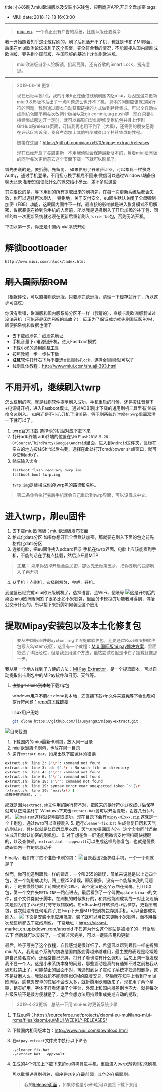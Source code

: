 title: 小米6刷入miui欧洲版以及安装小米钱包、应用商店APP,开启全盘加密
tags:
  - MIUI
date: 2018-12-18 16:03:00
---
> [miui.eu](miui.eu)，一个真正没有广告的系统，比国际版还要纯净

我一开始照着知乎[这个教程](https://www.zhihu.com/question/50231539)刷的，刷了后死活开不了机，也就是卡在了MI界面，后来在miui欧洲论坛找到了[这个](https://xiaomi.eu/community/threads/bootloop-problem-while-flashing-eu-stable.46593/)答案，完全符合我的情况，不能直接从国内版刷成欧洲版，要先刷个国际版，在国际版的基础上才能刷欧洲版。

> miui欧洲版自带人脸解锁，抬起亮屏，还有谷歌的Smart Lock，挺有意思。

<!--more-->

----

>  2019-08-18 更新：
>
> 现在已经半夜1点，我的小米6正在通过线刷刷国内版miui，起因是这次更新miui9.8.15版本后出了一点问题怎么也开不了机，具体的问题应该就是换行符的问题，我刚通过脚本自动获取链接的方式做到持续集成，可以全自动生成刷机包而不用每次改两个链接以及git commit,tag,push等，现在只要在持续集成那边开个定时，就可以每周自动出炉修复刷机包并且上传到GitHub的release页面，可惜我再也用不到了（大概），还需要的朋友记得在评论区告诉我，我会考虑加上其他机型或者出个持续集成的教程。
>
> 链接在这里：https://github.com/xiaoxx970/mipay-extract/releases
>
> 现在已经开启了每周更新，不用我动就会保持最新版本的，用着miui欧洲版的同学每次更新前去这个页面下载一下就可以刷机了。 

首先要说的是，要折腾，先备份。
如果你用了谷歌验证器，可以象我一样换成Authy，通过手机登录，不用担心换手机找不回来
微信可以通过Windows端备份聊天记录
相册短信便签什么的就交给小米云，差不多就这些

其次要说的是，等下用到的所有提取出来的刷机包，在每一次更新系统后都会失效，你可以选择再次刷入。
特别地，关于支付安全，eu固件默认关闭了全盘强制加密（FBE）功能，这跟国内固件不一样，最直接的影响就是进入恢复模式不用解密，数据暴露在捡到你手机的人面前，所以我是选择刷入了开启加密的补丁包，同样的每一次更新系统就必须在更新后重新刷入`force-fbe`包，否则无法开机。

下面从第一步，你还是个国内miui系统开始

# 解锁bootloader
    http://www.miui.com/unlock/index.html

# ~~刷入国际版ROM~~
（根据评论，可以直接刷欧洲版，只要刷完欧洲版，清理一下缓存就行了，所以这步可跳过）

你没有看错，欧洲版和国内版系统分区不一样（我猜的），直接卡刷欧洲版我试过没法开机（可能还是因为FBE的缘故？），反正为了保证成功就先刷国际版ROM，顺便把系统和数据也清了
   - 去下载线刷包：[线刷包地址](http://en.miui.com/download.html)
   - 手机音量下+电源键开机，进入Fastboot模式
   - 下载小米的[通用刷机工具](http://bigota.d.miui.com/tools/MiFlash2018-5-28-0.zip)
   - 按照教程一步一步往下做
   - **注意**软件打开右下角不要选`全部删除并lock`，选择`全部删除`就可以了
   - 线刷具体教程：http://www.miui.com/shuaji-393.html

# 不用开机，继续刷入twrp
怎么做到的呢，就是线刷软件提示刷入成功，手机重启的时候，还是按住音量下+电源键开机，进入Fastboot模式，通过ADB(刚才下载的通用刷机工具里有)终端命令来刷入。
如果还是不小心开机了没关系，等下刷系统的时候在twrp里面双清一下就可以了。
   1. [twrp官方下载](https://twrp.me/Devices/)
    选择你的机型对应下载下来
   2. 打开adb终端
    adb终端的位置在`\MiFlash2018-5-28-0\Source\ThirdParty\Google\Android`里面，进入到`Android`文件夹，鼠标在空白的地方按住Shift以后右键，选择在此处打开cmd/power shell窗口，就可以使用adb了。
   3. 终端输入命令
      ```bash
      fastboot flash recovery twrp.img
      fastboot boot twrp.img
      ```
      `twrp.img`是替换成你的twrp包的路径和名称。
   > 第二条命令执行完后手机就会自己重启到twrp界面，可以设置成中文。
   
# 进入twrp，刷eu固件
1. 去下载miui欧洲版：[miui欧洲版发布页面](https://xiaomi.eu/community/link-forums/roms-download.73/)
2. 格式化data分区
   如果你想开启全盘默认加密，那就要在刷入下面的包之前先格式化data分区
3. 连接电脑，把eu固件拷入sdcard目录
   手机在twrp界面，电脑上应该能看到手机，不能的话在手机点挂载，然后点开启MTP
> **注意：** 如果你选择开启全盘加密，那么先去做第五步，把你要刷的包都刷入了再开机
4. 从手机上点刷机，选择刷机包，完成，开机。

到这里已经完成miui欧洲版刷机了，选择语言，连WiFi，登账号
![](https://xiaoxx.oss-cn-beijing.aliyuncs.com/blog-img/miui-eu/screen1.jpg)这是开机后的桌面
miui欧洲版阉割了很多比如小米钱包，里面的卡模拟的功能我用得到，包括公交卡什么的，所以接下来折腾如何装回这个应用

# 提取Mipay安装包以及本土化修复包
> 要从中国版固件的system.img里面提取软件包，还要通过Root权限把软件包写入System分区，这里有一个教程：[MIUI国际版mi pay解决方案](https://www.yipkwong.com/2018/06/06/167/)，里面叙述了详细经过，但是我没用这个方法，虽然尝试过但是卡在了挂载镜像那一步。

我从另一个地方找到了方便的方法：[Mi Pay Extractor](https://github.com/linusyang92/mipay-extract)，是一个提取脚本，可以自动提取出卡刷包中的MiPay软件和日历、天气等。
1. ~~直接git clone到本地~~下载zip包

   windows用户不要git clone到本地，去直接下载zip文件来避免等下会出现的换行符问题：[repo的下载链接](https://github.com/linusyang92/mipay-extract/archive/master.zip)

   linux用户无妨
   ```bash
   git clone https://github.com/linusyang92/mipay-extract.git
   ```
![目录截图](https://xiaoxx.oss-cn-beijing.aliyuncs.com/blog-img/miui-eu/git-clone.jpg)
1. 下载国内的miui最新卡刷包，放入同一目录
2. miui欧洲版卡刷包，也放在同一目录
3. 运行`extract.bat`，如果出现下面这样的错误：
```bash
extract.sh: line 2: $'\r': command not found
extract.sh: line 3: cd: $'.\r': No such file or directory
extract.sh: line 4: $'\r': command not found
extract.sh: line 6: $'\r': command not found
extract.sh: line 18: $'\r': command not found
extract.sh: line 19: syntax error near unexpected token `$'{\r''
'xtract.sh: line 19: `exists() {
请按任意键继续. . .
```
   那就是因为`extract.sh`文件用的换行符不对，把原来的换行符`CRLF`改成`LF`后保存就可以正常运行了
   Windows下双击`extract.bat`就可以开始提取，会要几分钟时间。
   ![bat-run](https://xiaoxx.oss-cn-beijing.aliyuncs.com/blog-img/miui-eu/bat-run.jpg)这样就说明提取成功，现在目录下会有`mipay-MIxxx.zip`,这就是一个卡刷包，通过twrp可以直接刷入
   <a id="five"/>
5. 运行`cleaner-fix.bat`
生成修复日历和天气的刷机包，具体说就是让日历显示农历，天气app换回国内的。这个命令同时还会生成开启默认加密的刷机包。
6. 对于想在负一屏还能用微信支付宝扫码快捷键的，以及查快递，`extract.bat --appvault`可以生成这样的修复包，也就是替换成跟国内一样的信息助手

Finally，我们有了四个准备卡刷的包：
![目录截图2](https://xiaoxx.oss-cn-beijing.aliyuncs.com/blog-img/miui-eu/mipay-extract.jpg)全扔进手机，一个一个刷就是了

然而，你可能遇到跟我一样的错误：一个叫255的错误，简单来说就是以上这四个包，没一个能刷成功的，网上搜255错误，原因很多，没有一个能解决我的问题的，于是我慢慢想起了前面提到的`CRLF`，说不定又是这个东西在捣鬼。打开zip包，第一个文件夹`META-INF`一路点进去，最后看到了一个叫做`update-binary`的文件，这个文件类似于脚本，在刷机的时候执行的，和其他能刷成功的一对比发现确实是因为用了`CRLF`换行符导致错误的。用VScode打开转换成`LF`后保存，更新压缩包，这次就没有任何毛病了,在twrp下开启MTP把刷机包存到手机，可以全部成功刷入。
![](https://xiaoxx.oss-cn-beijing.aliyuncs.com/blog-img/miui-eu/screen.png)
下面是安装小米应用商店，装了就可以用它来更新小米钱包，而不用每次想更新都去下载线刷包。
下载地址：https://xiaomi-market.cn.uptodown.com/android
不知道为什么这个网站是被墙了的，开全局去下
然后就可以安装了，一切都非常完美，可以一键装应用和更新

最后，终于写完了这个教程，自我感觉是很详细了，希望可以帮到跟我一样在折腾miui的人。我刷这个系统的初衷是国内版变得越来越难用，最主要的表现是经常熄屏自己莫名震动，还经常自己亮屏，打开了看也没有什么通知，后来上网一搜发现我不是一个人，这是小米系统本身的问题，那些震动是真的有通知不过之前被我从通知栏禁止了，可能禁止的层面不对，等通知到达了震动了系统才把通知删掉，这不是折磨人么。我就找能不能刷类似CM的原版安卓，然后就在知乎上看到了miui欧洲版，感觉对安卓的底层不会改太多，就折腾用欧洲版来了。现在用了两个星期，确实好用，字体不好看还换了个字体，外观上和国内版差别也不大。就是每次升级系统不是很方便就是了，之后会想办法用持续集成完成自动的提取。


> 2019-4-23更新：总结一下用miui-eu时更新系统步骤

   1. 下载eu包：https://sourceforge.net/projects/xiaomi-eu-multilang-miui-roms/files/xiaomi.eu/MIUI-WEEKLY-RELEASES/

   2. 下载国内相同版本包：http://www.miui.com/download.html

   3. 在`mipay-extract`文件夹中执行以下命令
      ```
      ./cleaner-fix.bat
      ./extract.bat --appvault
      ```

   4. 生成的4个包加上下载下来的eu包拷贝进手机，重启进入twrp选择刷机包刷机

      可以批量选择刷机包，顺序是eu包在最前面，其他的在后面刷。

      > 我的[Release页面](https://github.com/xiaoxx970/mipay-extract/releases) ，如果你也是小米6就可以直接下载下来用